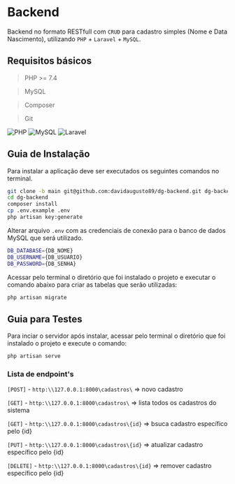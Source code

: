# Backend

Backend no formato RESTfull com `CRUD` para cadastro simples (Nome e Data Nascimento), utilizando `PHP` + `Laravel` + `MySQL`.

## Requisitos básicos

> PHP >= 7.4

> MySQL

> Composer

> Git

![PHP](https://img.shields.io/badge/PHP-777BB4?style=for-the-badge&logo=php&logoColor=white) ![MySQL](https://img.shields.io/badge/MySQL-00000F?style=for-the-badge&logo=mysql&logoColor=white) ![Laravel](https://img.shields.io/badge/Laravel-FF2D20?style=for-the-badge&logo=laravel&logoColor=white)

## Guia de Instalação


Para instalar a aplicação deve ser executados os seguintes comandos no terminal.

```sh
git clone -b main git@github.com:davidaugusto89/dg-backend.git dg-backend
cd dg-backend
composer install
cp .env.example .env
php artisan key:generate
```

Alterar arquivo `.env` com as credenciais de conexão para o banco de dados MySQL que será utilizado.

```sh
DB_DATABASE={DB_NOME}
DB_USERNAME={DB_USUARIO}
DB_PASSWORD={DB_SENHA}
```

Acessar pelo terminal o diretório que foi instalado o projeto e executar o comando abaixo para criar as tabelas que serão utilizadas:

```sh
php artisan migrate
```


## Guia para Testes
Para inciar o servidor após instalar, acessar pelo terminal o diretório que foi instalado o projeto e execute o comando:

```sh
php artisan serve
```

### Lista de endpoint's

`[POST]` - `http:\\127.0.0.1:8000\cadastros\` => novo cadastro

`[GET]` - `http:\\127.0.0.1:8000\cadastros\` => lista todos os cadastros do sistema

`[GET]` - `http:\\127.0.0.1:8000\cadastros\{id}` => bsuca cadastro específico pelo {id}

`[PUT]` - `http:\\127.0.0.1:8000\cadastros\{id}` => atualizar cadastro específico pelo {id}

`[DELETE]` - `http:\\127.0.0.1:8000\cadastros\{id}` => remover cadastro específico pelo {id}
